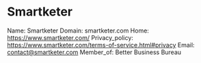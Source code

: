 
# Smartketer

Name: Smartketer
Domain: smartketer.com
Home: https://www.smartketer.com/
Privacy_policy: https://www.smartketer.com/terms-of-service.html#privacy
Email: contact@smartketer.com
Member_of: Better Business Bureau
